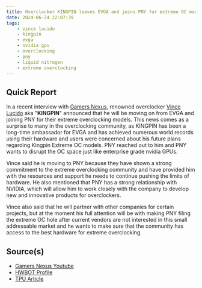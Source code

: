 ```yaml
---
title: Overclocker KINGPIN leaves EVGA and joins PNY for extreme OC models
date: 2024-06-24 22:07:39
tags:
    - vince lucido
    - kingpin
    - evga
    - nvidia gpu
    - overclocking
    - pny
    - liquid nitrogen
    - extreme overclocking
---
```


## Quick Report

In a recent interview with [Gamers Nexus][def], renowned overclocker [Vince Lucido][def2] aka \"**KINGPIN**\"  announced that he will be moving on from EVGA and joining PNY for their extreme overclocking models. This news comes as a surprise to many in the overclocking community, as KINGPIN has been a long-time ambassador for EVGA and has achieved numerous world records using their hardware and users were concerned about his future plans regarding Kingpin Extreme OC models. PNY reached out to him and PNY wants to disrupt the OC space just like enterprise grade nvidia GPUs.
<!-- more -->

Vince said he is moving to PNY because they have shown a strong commitment to the extreme overclocking community and have provided him with the resources and support he needs to continue pushing the limits of hardware. He also mentioned that PNY has a strong relationship with NVIDIA, which will allow him to work closely with the company to develop new and innovative products for overclockers.

Vince also said that he will partner with other companies for certain projects, but at the moment his full attention will be with making PNY filing the extreme OC hole after current vendors are not interested in this small addressable market and he wants to make sure that the community has access to the best hardware for extreme overclocking.

## Source(s)

- [Gamers Nexus Youtube][def]
- [HWBOT Profile][def2]
- [TPU Article][def3]

[def]: https://youtu.be/3ZQyNvZy5do?si=MJPL3dSbBgKZawsv
[def2]: https://hwbot.org/user/kingpin/
[def3]: https://www.techpowerup.com/323797/legendary-overclocker-kingpin-leaves-evga-and-joins-pny-to-develop-next-generation-gpus-for-extreme-oc
